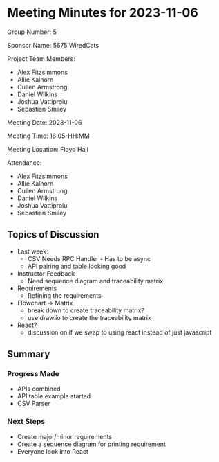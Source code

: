 # Meeting Minutes for 2023-11-06 

Group Number: 5

Sponsor Name: 5675 WiredCats 

Project Team Members:
- Alex Fitzsimmons
- Allie Kalhorn
- Cullen Armstrong
- Daniel Wilkins
- Joshua Vattiprolu
- Sebastian Smiley

Meeting Date: 2023-11-06 

Meeting Time: 16:05-HH:MM 

Meeting Location: Floyd Hall

Attendance: 
- Alex Fitzsimmons
- Allie Kalhorn
- Cullen Armstrong
- Daniel Wilkins
- Joshua Vattiprolu
- Sebastian Smiley

## Topics of Discussion

- Last week:
  - CSV Needs RPC Handler - Has to be async
  - API pairing and table looking good
- Instructor Feedback
  - Need sequence diagram and traceability matrix
- Requirements
  - Refining the requirements 
- Flowchart -> Matrix
  - break down to create traceability matrix?
  - use draw.io to create the traceability matrix
- React?
  - discussion on if we swap to using react instead of just javascript 

## Summary

### Progress Made 

- APIs combined
- API table example started
- CSV Parser

### Next Steps 

- Create major/minor requirements
- Create a sequence diagram for printing requirement
- Everyone look into React
